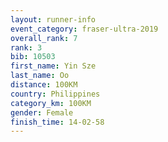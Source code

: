 ```yaml
---
layout: runner-info 
event_category: fraser-ultra-2019 
overall_rank: 7
rank: 3
bib: 10503
first_name: Yin Sze
last_name: Oo
distance: 100KM
country: Philippines
category_km: 100KM
gender: Female
finish_time: 14-02-58
---
```

